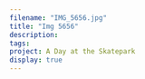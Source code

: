 ```yaml
---
filename: "IMG_5656.jpg"
title: "Img 5656"
description:
tags:
project: A Day at the Skatepark
display: true
---
```

